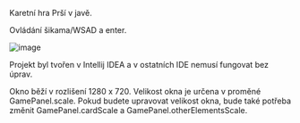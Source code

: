 Karetní hra Prší v javě.

Ovládání šikama/WSAD a enter.

![image](https://github.com/user-attachments/assets/fda07770-3ee9-4af8-89bd-7c746b16e629)

Projekt byl tvořen v Intellij IDEA a v ostatních IDE nemusí fungovat bez úprav.

Okno běží v rozlišení 1280 x 720. Velikost okna je určena v proměné GamePanel.scale. Pokud budete upravovat velikost okna, bude také potřeba změnit GamePanel.cardScale a GamePanel.otherElementsScale.
